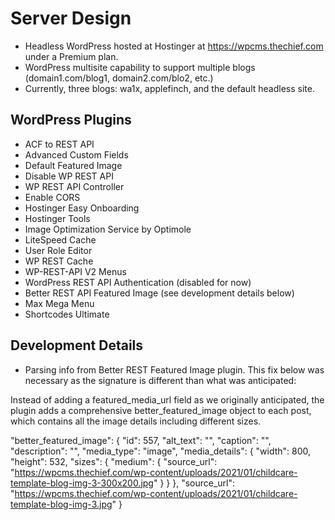 # Server Design
 - Headless WordPress hosted at Hostinger at https://wpcms.thechief.com under a Premium plan.
- WordPress multisite capability to support multiple blogs (domain1.com/blog1, domain2.com/blo2, etc.)
- Currently, three blogs:  wa1x, applefinch, and the default headless site.

## WordPress Plugins
  - ACF to REST API
  - Advanced Custom Fields
  - Default Featured Image
  - Disable WP REST API
  - WP REST API Controller 
  - Enable CORS
  - Hostinger Easy Onboarding
  - Hostinger Tools
  - Image Optimization Service by Optimole
  - LiteSpeed Cache
  - User Role Editor
  - WP REST Cache
  - WP-REST-API V2 Menus
  - WordPress REST API Authentication (disabled for now)
  - Better REST API Featured Image (see development details below)
  - Max Mega Menu
  - Shortcodes Ultimate

## Development Details
- Parsing info from Better REST Featured Image plugin.   This fix below was necessary as the signature is different than what was anticipated:

Instead of adding a featured_media_url field as we originally anticipated, the plugin adds a comprehensive better_featured_image object to each post, which contains all the image details including different sizes.

"better_featured_image": {
  "id": 557,
  "alt_text": "",
  "caption": "",
  "description": "",
  "media_type": "image",
  "media_details": {
    "width": 800,
    "height": 532,
    "sizes": {
      "medium": {
        "source_url": "https://wpcms.thechief.com/wp-content/uploads/2021/01/childcare-template-blog-img-3-300x200.jpg"
      }
    }
  },
  "source_url": "https://wpcms.thechief.com/wp-content/uploads/2021/01/childcare-template-blog-img-3.jpg"
}